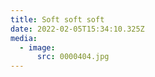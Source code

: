```yaml
---
title: Soft soft soft
date: 2022-02-05T15:34:10.325Z
media:
  - image:
      src: 0000404.jpg
---
```

